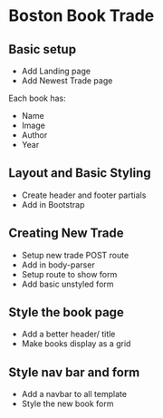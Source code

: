 # Boston Book Trade

## Basic setup
* Add Landing page
* Add Newest Trade page


Each book has:
* Name
* Image
* Author
* Year

## Layout and Basic Styling
* Create header and footer partials
* Add in Bootstrap


## Creating New Trade
* Setup new trade POST route
* Add in body-parser
* Setup route to show form
* Add basic unstyled form

## Style the book page
* Add a better header/ title
* Make books display as a grid


## Style nav bar and form
* Add a navbar to all template
* Style the new book form